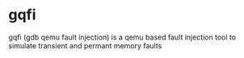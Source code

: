 # gqfi
gqfi (gdb qemu fault injection) is a qemu based fault injection tool to simulate transient and permant memory faults
